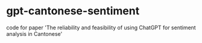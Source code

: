 # gpt-cantonese-sentiment
code for paper 'The reliability and feasibility of using ChatGPT for sentiment analysis in Cantonese'
